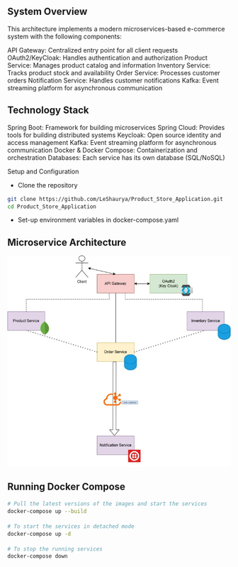 ## System Overview
This architecture implements a modern microservices-based e-commerce system with the following components:

API Gateway: Centralized entry point for all client requests
OAuth2/KeyCloak: Handles authentication and authorization
Product Service: Manages product catalog and information
Inventory Service: Tracks product stock and availability
Order Service: Processes customer orders
Notification Service: Handles customer notifications
Kafka: Event streaming platform for asynchronous communication

## Technology Stack

Spring Boot: Framework for building microservices
Spring Cloud: Provides tools for building distributed systems
Keycloak: Open source identity and access management
Kafka: Event streaming platform for asynchronous communication
Docker & Docker Compose: Containerization and orchestration
Databases: Each service has its own database (SQL/NoSQL)

Setup and Configuration

* Clone the repository
```bash
git clone https://github.com/LeShaurya/Product_Store_Application.git
cd Product_Store_Application
```
* Set-up environment variables in docker-compose.yaml

## Microservice Architecture
![Basic Architecture](images/basic_arch.jpg)

## Running Docker Compose
```bash
# Pull the latest versions of the images and start the services
docker-compose up --build

# To start the services in detached mode
docker-compose up -d

# To stop the running services
docker-compose down
```
